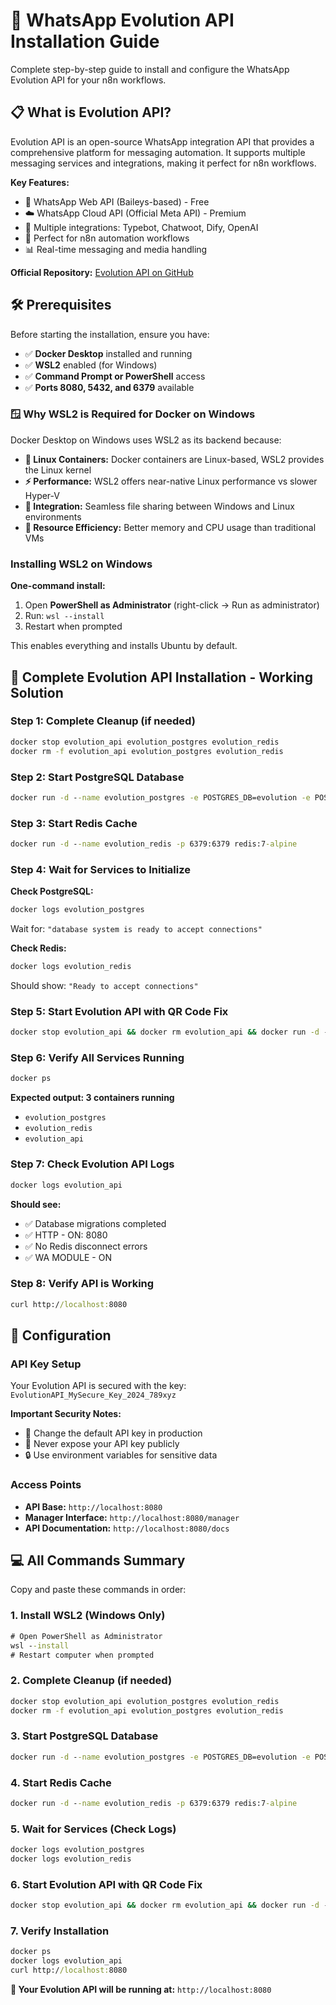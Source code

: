 # 🚀 WhatsApp Evolution API Installation Guide

Complete step-by-step guide to install and configure the WhatsApp Evolution API for your n8n workflows.

## 📋 What is Evolution API?

Evolution API is an open-source WhatsApp integration API that provides a comprehensive platform for messaging automation. It supports multiple messaging services and integrations, making it perfect for n8n workflows.

**Key Features:**
- 📱 WhatsApp Web API (Baileys-based) - Free
- ☁️ WhatsApp Cloud API (Official Meta API) - Premium
- 🤖 Multiple integrations: Typebot, Chatwoot, Dify, OpenAI
- 🔗 Perfect for n8n automation workflows
- 📊 Real-time messaging and media handling

**Official Repository:** [Evolution API on GitHub](https://github.com/EvolutionAPI/evolution-api)

## 🛠️ Prerequisites

Before starting the installation, ensure you have:

- ✅ **Docker Desktop** installed and running
- ✅ **WSL2** enabled (for Windows)
- ✅ **Command Prompt or PowerShell** access
- ✅ **Ports 8080, 5432, and 6379** available

### 🪟 **Why WSL2 is Required for Docker on Windows**

Docker Desktop on Windows uses WSL2 as its backend because:
- **🐧 Linux Containers:** Docker containers are Linux-based, WSL2 provides the Linux kernel
- **⚡ Performance:** WSL2 offers near-native Linux performance vs slower Hyper-V
- **🔗 Integration:** Seamless file sharing between Windows and Linux environments
- **💾 Resource Efficiency:** Better memory and CPU usage than traditional VMs

### **Installing WSL2 on Windows**

**One-command install:**

1. Open **PowerShell as Administrator** (right-click → Run as administrator)
2. Run: `wsl --install`
3. Restart when prompted

This enables everything and installs Ubuntu by default.

## 🚀 Complete Evolution API Installation - Working Solution

### Step 1: Complete Cleanup (if needed)

```cmd
docker stop evolution_api evolution_postgres evolution_redis
docker rm -f evolution_api evolution_postgres evolution_redis
```

### Step 2: Start PostgreSQL Database

```cmd
docker run -d --name evolution_postgres -e POSTGRES_DB=evolution -e POSTGRES_USER=evolution -e POSTGRES_PASSWORD=evolution123 -p 5432:5432 postgres:13
```

### Step 3: Start Redis Cache

```cmd
docker run -d --name evolution_redis -p 6379:6379 redis:7-alpine
```

### Step 4: Wait for Services to Initialize

**Check PostgreSQL:**
```cmd
docker logs evolution_postgres
```
Wait for: `"database system is ready to accept connections"`

**Check Redis:**
```cmd
docker logs evolution_redis
```
Should show: `"Ready to accept connections"`

### Step 5: Start Evolution API with QR Code Fix

```cmd
docker stop evolution_api && docker rm evolution_api && docker run -d --name evolution_api -p 8080:8080 -e AUTHENTICATION_API_KEY=EvolutionAPI_MySecure_Key_2024_789xyz -e DATABASE_PROVIDER=postgresql -e DATABASE_CONNECTION_URI=postgresql://evolution:evolution123@host.docker.internal:5432/evolution -e REDIS_URI=redis://host.docker.internal:6379 -e SERVER_URL=http://localhost:8080 -e CORS_ORIGIN=* -e DATABASE_ENABLED=true -e DATABASE_SAVE_MESSAGE_UPDATE=true -e DATABASE_SAVE_DATA_CHATS=true -e CONFIG_SESSION_PHONE_VERSION=2.3000.1023181082 --link evolution_postgres:postgres --link evolution_redis:redis atendai/evolution-api:latest
```

### Step 6: Verify All Services Running

```cmd
docker ps
```

**Expected output: 3 containers running**
- `evolution_postgres`
- `evolution_redis`  
- `evolution_api`

### Step 7: Check Evolution API Logs

```cmd
docker logs evolution_api
```

**Should see:**
- ✅ Database migrations completed
- ✅ HTTP - ON: 8080
- ✅ No Redis disconnect errors
- ✅ WA MODULE - ON

### Step 8: Verify API is Working

```cmd
curl http://localhost:8080
```

## 🔧 Configuration

### API Key Setup

Your Evolution API is secured with the key: `EvolutionAPI_MySecure_Key_2024_789xyz`

**Important Security Notes:**
- 🔐 Change the default API key in production
- 🚫 Never expose your API key publicly
- 🔒 Use environment variables for sensitive data

### Access Points

- **API Base:** `http://localhost:8080`
- **Manager Interface:** `http://localhost:8080/manager`
- **API Documentation:** `http://localhost:8080/docs`

## 💻 **All Commands Summary**

Copy and paste these commands in order:

### **1. Install WSL2 (Windows Only)**
```cmd
# Open PowerShell as Administrator
wsl --install
# Restart computer when prompted
```

### **2. Complete Cleanup (if needed)**
```cmd
docker stop evolution_api evolution_postgres evolution_redis
docker rm -f evolution_api evolution_postgres evolution_redis
```

### **3. Start PostgreSQL Database**
```cmd
docker run -d --name evolution_postgres -e POSTGRES_DB=evolution -e POSTGRES_USER=evolution -e POSTGRES_PASSWORD=evolution123 -p 5432:5432 postgres:13
```

### **4. Start Redis Cache**
```cmd
docker run -d --name evolution_redis -p 6379:6379 redis:7-alpine
```

### **5. Wait for Services (Check Logs)**
```cmd
docker logs evolution_postgres
docker logs evolution_redis
```

### **6. Start Evolution API with QR Code Fix**
```cmd
docker stop evolution_api && docker rm evolution_api && docker run -d --name evolution_api -p 8080:8080 -e AUTHENTICATION_API_KEY=EvolutionAPI_MySecure_Key_2024_789xyz -e DATABASE_PROVIDER=postgresql -e DATABASE_CONNECTION_URI=postgresql://evolution:evolution123@host.docker.internal:5432/evolution -e REDIS_URI=redis://host.docker.internal:6379 -e SERVER_URL=http://localhost:8080 -e CORS_ORIGIN=* -e DATABASE_ENABLED=true -e DATABASE_SAVE_MESSAGE_UPDATE=true -e DATABASE_SAVE_DATA_CHATS=true -e CONFIG_SESSION_PHONE_VERSION=2.3000.1023181082 --link evolution_postgres:postgres --link evolution_redis:redis atendai/evolution-api:latest
```

### **7. Verify Installation**
```cmd
docker ps
docker logs evolution_api
curl http://localhost:8080
```

**🎯 Your Evolution API will be running at:** `http://localhost:8080`

